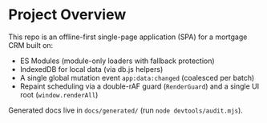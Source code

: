 # Project Overview

This repo is an offline-first single-page application (SPA) for a mortgage CRM built on:
- ES Modules (module-only loaders with fallback protection)
- IndexedDB for local data (via db.js helpers)
- A single global mutation event `app:data:changed` (coalesced per batch)
- Repaint scheduling via a double-rAF guard (`RenderGuard`) and a single UI root (`window.renderAll`)

Generated docs live in `docs/generated/` (run `node devtools/audit.mjs`).
